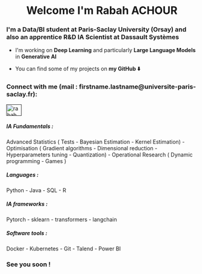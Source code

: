 <h1 align="center"> Welcome I'm Rabah ACHOUR </h1>

<h3 align="left">I'm a Data/BI student at Paris-Saclay University (Orsay) and also an apprentice R&D IA Scientist at Dassault Systèmes </h3>

- I'm working on **Deep Learning** and particularly **Large Language Models** in **Generative AI**

- You can find some of my projects on **my GitHub ⬇️**

<h3 align="left">Connect with me (mail : firstname.lastname@universite-paris-saclay.fr):</h3>
<p align="left">
<a href="" target="blank"><img align="center" src="https://raw.githubusercontent.com/rahuldkjain/github-profile-readme-generator/master/src/images/icons/Social/linked-in-alt.svg" alt="rabah achour" height="30" width="40" /></a>
</p>

<h5 align="left">IA Fundamentals :</h5>
Advanced Statistics ( Tests - Bayesian Estimation - Kernel Estimation) - Optimisation ( Gradient algorithms - Dimensional reduction - Hyperparameters tuning - Quantization) - Operational Research ( Dynamic programming - Games )

<h5 align="left">Languages :</h5>

Python - Java - SQL - R 

<h5 align="left">IA frameworks :</h5>

Pytorch - sklearn - transformers - langchain

<h5 align="left">Software tools :</h5>

Docker - Kubernetes - Git - Talend - Power BI



<h3 align="left">See you soon ! </h3>
